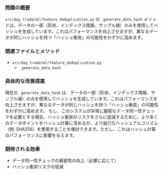 ### 問題の概要
`src/day_trade/ml/feature_deduplication.py` の `_generate_data_hash` メソッドは、データの一部（形状、インデックス情報、サンプル値）のみを使用してハッシュを生成しています。これはパフォーマンスを向上させますが、異なるデータが同じハッシュを持つ「ハッシュ衝突」の可能性をわずかに高めます。

### 関連ファイルとメソッド
- `src/day_trade/ml/feature_deduplication.py`
    - `_generate_data_hash`

### 具体的な改善提案
現在の `_generate_data_hash` は、データの一部（形状、インデックス情報、サンプル値）のみを使用してハッシュを生成しています。これはパフォーマンスを向上させますが、異なるデータが同じハッシュを持つ「ハッシュ衝突」の可能性をわずかに高めます。
もし、このシステムが非常に厳密なデータ同一性チェックを必要とする場合、ハッシュ衝突のリスクをさらに低減するために、より多くのデータポイントをハッシュ計算に含めるか、より強力なハッシュアルゴリズム（例: SHA256）を使用することを検討できます。ただし、これはハッシュ計算のパフォーマンスに影響を与えます。

### 期待される効果
- データ同一性チェックの厳密性の向上（必要に応じて）
- ハッシュ衝突リスクの低減
